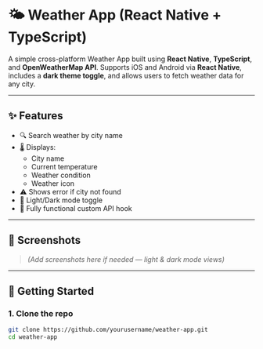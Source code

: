 # 🌤️ Weather App (React Native + TypeScript)

A simple cross-platform Weather App built using **React Native**, **TypeScript**, and **OpenWeatherMap API**. Supports iOS and Android via **React Native**, includes a **dark theme toggle**, and allows users to fetch weather data for any city.

---

## ✨ Features

- 🔍 Search weather by city name
- 🌡️ Displays:
  - City name
  - Current temperature
  - Weather condition
  - Weather icon
- ⚠️ Shows error if city not found
- 🌙 Light/Dark mode toggle
- 🔁 Fully functional custom API hook

---

## 📸 Screenshots

> _(Add screenshots here if needed — light & dark mode views)_

---

## 🚀 Getting Started

### 1. Clone the repo

```bash
git clone https://github.com/yourusername/weather-app.git
cd weather-app

